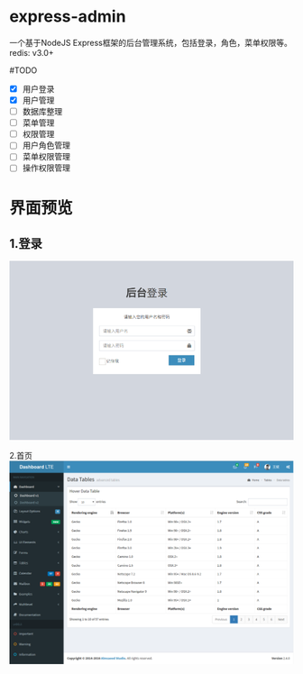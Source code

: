 # express-admin

一个基于NodeJS Express框架的后台管理系统，包括登录，角色，菜单权限等。
redis: v3.0+

#TODO 

- [X] 用户登录
- [X] 用户管理
- [ ] 数据库整理
- [ ] 菜单管理
- [ ] 权限管理
- [ ] 用户角色管理
- [ ] 菜单权限管理
- [ ] 操作权限管理

# 界面预览

1.登录
--
![image](public/images/login.png)

2.首页
![image](public/images/main.png)
